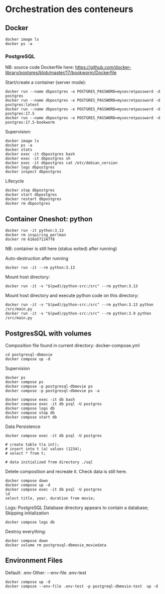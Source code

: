 # Orchestration des conteneurs

## Docker

```
docker image ls
docker ps -a 
```

### PostgreSQL

NB: source code Dockerfile here: https://github.com/docker-library/postgres/blob/master/17/bookworm/Dockerfile

Start/create a container (server mode):

```
docker run --name dbpostgres -e POSTGRES_PASSWORD=mysecretpassword -d postgres
docker run --name dbpostgres -e POSTGRES_PASSWORD=mysecretpassword -d postgres:latest
docker run --name dbpostgres -e POSTGRES_PASSWORD=mysecretpassword -d postgres:17.5
docker run --name dbpostgres -e POSTGRES_PASSWORD=mysecretpassword -d postgres:17.5-bookworm
```

Supervision:
```
docker image ls
docker ps -a 
docker stats
docker exec -it dbpostgres bash
docker exec -it dbpostgres sh
docker exec -it dbpostgres cat /etc/debian_version
docker logs dbpostgres
docker inspect dbpostgres
```

Lifecycle
```
docker stop dbpostgres
docker start dbpostgres
docker restart dbpostgres
docker rm dbpostgres
```

## Container Oneshot: python
```
docker run -it python:3.13
docker rm inspiring_perlman
docker rm 616a571247f8
```
NB: container is still here (status exited) after running)

Auto-destruction after running
```
docker run -it --rm python:3.13
```

Mount host directory:
```
docker run -it -v "$(pwd)/python-src:/src" --rm python:3.13
```

Mount host directory and execute python code on this directory:
```
docker run -it -v "$(pwd)/python-src:/src" --rm python:3.13 python /src/main.py
docker run -it -v "$(pwd)/python-src:/src" --rm python:3.9 python /src/main.py
```

## PostgresSQL with volumes
Composition file found in current directory: docker-compose.yml
```
cd postgresql-dbmovie
docker compose up -d
```

Supervision
```
docker ps
docker compose ps
docker compose -p postgresql-dbmovie ps
docker compose -p postgresql-dbmovie ps -a
```

```
docker compose exec -it db bash
docker compose exec -it db psql -U postgres
docker compose logs db
docker compose stop db
docker compose start db
```

Data Persistence
```
docker compose exec -it db psql -U postgres

# create table t(a int);
# insert into t (a) values (1234);
# select * from t;

# data initialized from directory ./sql
```

Delete composition and recreate it. Check data is still here.
```
docker compose down
docker compose up -d
docker compose exec -it db psql -U postgres
\d
select title, year, duration from movie;

```

Logs: PostgreSQL Database directory appears to contain a database; Skipping initialization
```
docker compose logs db
```

Destroy everything:
```
docker compose down
docker volume rm postgresql-dbmovie_moviedata
```

## Environment Files
Default: .env
Other: --env-file .env-test

```
docker compose up -d
docker compose --env-file .env-test -p postgreql-dbmovie-test  up -d
```






